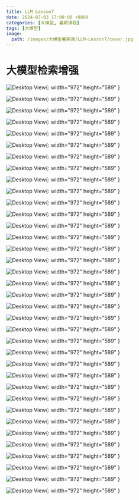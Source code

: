 ```yaml
---
title: LLM Lesson7
date: 2024-07-03 17:00:00 +0800
categories: [大模型, 暑期课程]
tags: [大模型]
image:
  path: /images/大模型暑期课/LLM-Lesson7/cover.jpg
---
```


# 大模型检索增强

![Desktop View](/images/大模型暑期课/LLM-Lesson7/1.jpg){: width="972" height="589" }

![Desktop View](/images/大模型暑期课/LLM-Lesson7/2.jpg){: width="972" height="589" }

![Desktop View](/images/大模型暑期课/LLM-Lesson7/3.jpg){: width="972" height="589" }

![Desktop View](/images/大模型暑期课/LLM-Lesson7/4.jpg){: width="972" height="589" }

![Desktop View](/images/大模型暑期课/LLM-Lesson7/5.jpg){: width="972" height="589" }

![Desktop View](/images/大模型暑期课/LLM-Lesson7/6.jpg){: width="972" height="589" }

![Desktop View](/images/大模型暑期课/LLM-Lesson7/7.jpg){: width="972" height="589" }

![Desktop View](/images/大模型暑期课/LLM-Lesson7/8.jpg){: width="972" height="589" }

![Desktop View](/images/大模型暑期课/LLM-Lesson7/9.jpg){: width="972" height="589" }

![Desktop View](/images/大模型暑期课/LLM-Lesson7/10.jpg){: width="972" height="589" }

![Desktop View](/images/大模型暑期课/LLM-Lesson7/11.jpg){: width="972" height="589" }

![Desktop View](/images/大模型暑期课/LLM-Lesson7/12.jpg){: width="972" height="589" }

![Desktop View](/images/大模型暑期课/LLM-Lesson7/13.jpg){: width="972" height="589" }

![Desktop View](/images/大模型暑期课/LLM-Lesson7/14.jpg){: width="972" height="589" }

![Desktop View](/images/大模型暑期课/LLM-Lesson7/15.jpg){: width="972" height="589" }

![Desktop View](/images/大模型暑期课/LLM-Lesson7/16.jpg){: width="972" height="589" }

![Desktop View](/images/大模型暑期课/LLM-Lesson7/17.jpg){: width="972" height="589" }

![Desktop View](/images/大模型暑期课/LLM-Lesson7/18.jpg){: width="972" height="589" }

![Desktop View](/images/大模型暑期课/LLM-Lesson7/19.jpg){: width="972" height="589" }

![Desktop View](/images/大模型暑期课/LLM-Lesson7/20.jpg){: width="972" height="589" }

![Desktop View](/images/大模型暑期课/LLM-Lesson7/21.jpg){: width="972" height="589" }

![Desktop View](/images/大模型暑期课/LLM-Lesson7/22.jpg){: width="972" height="589" }

![Desktop View](/images/大模型暑期课/LLM-Lesson7/23.jpg){: width="972" height="589" }

![Desktop View](/images/大模型暑期课/LLM-Lesson7/24.jpg){: width="972" height="589" }

![Desktop View](/images/大模型暑期课/LLM-Lesson7/25.jpg){: width="972" height="589" }

![Desktop View](/images/大模型暑期课/LLM-Lesson7/26.jpg){: width="972" height="589" }

![Desktop View](/images/大模型暑期课/LLM-Lesson7/27.jpg){: width="972" height="589" }

![Desktop View](/images/大模型暑期课/LLM-Lesson7/28.jpg){: width="972" height="589" }

![Desktop View](/images/大模型暑期课/LLM-Lesson7/29.jpg){: width="972" height="589" }

![Desktop View](/images/大模型暑期课/LLM-Lesson7/30.jpg){: width="972" height="589" }

![Desktop View](/images/大模型暑期课/LLM-Lesson7/31.jpg){: width="972" height="589" }

![Desktop View](/images/大模型暑期课/LLM-Lesson7/32.jpg){: width="972" height="589" }

![Desktop View](/images/大模型暑期课/LLM-Lesson7/33.jpg){: width="972" height="589" }

![Desktop View](/images/大模型暑期课/LLM-Lesson7/34.jpg){: width="972" height="589" }

![Desktop View](/images/大模型暑期课/LLM-Lesson7/35.jpg){: width="972" height="589" }

![Desktop View](/images/大模型暑期课/LLM-Lesson7/36.jpg){: width="972" height="589" }